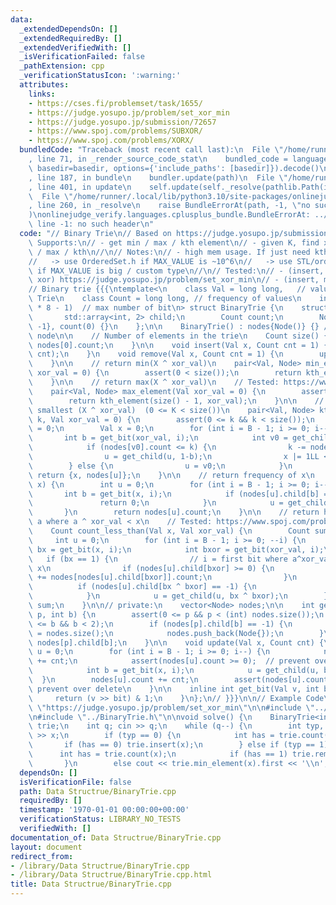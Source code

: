 ```yaml
---
data:
  _extendedDependsOn: []
  _extendedRequiredBy: []
  _extendedVerifiedWith: []
  _isVerificationFailed: false
  _pathExtension: cpp
  _verificationStatusIcon: ':warning:'
  attributes:
    links:
    - https://cses.fi/problemset/task/1655/
    - https://judge.yosupo.jp/problem/set_xor_min
    - https://judge.yosupo.jp/submission/72657
    - https://www.spoj.com/problems/SUBXOR/
    - https://www.spoj.com/problems/XORX/
  bundledCode: "Traceback (most recent call last):\n  File \"/home/runner/.local/lib/python3.10/site-packages/onlinejudge_verify/documentation/build.py\"\
    , line 71, in _render_source_code_stat\n    bundled_code = language.bundle(stat.path,\
    \ basedir=basedir, options={'include_paths': [basedir]}).decode()\n  File \"/home/runner/.local/lib/python3.10/site-packages/onlinejudge_verify/languages/cplusplus.py\"\
    , line 187, in bundle\n    bundler.update(path)\n  File \"/home/runner/.local/lib/python3.10/site-packages/onlinejudge_verify/languages/cplusplus_bundle.py\"\
    , line 401, in update\n    self.update(self._resolve(pathlib.Path(included), included_from=path))\n\
    \  File \"/home/runner/.local/lib/python3.10/site-packages/onlinejudge_verify/languages/cplusplus_bundle.py\"\
    , line 260, in _resolve\n    raise BundleErrorAt(path, -1, \"no such header\"\
    )\nonlinejudge_verify.languages.cplusplus_bundle.BundleErrorAt: ../../template.h:\
    \ line -1: no such header\n"
  code: "// Binary Trie\n// Based on https://judge.yosupo.jp/submission/72657\n//\
    \ Supports:\n// - get min / max / kth element\n// - given K, find x: x^K is min\
    \ / max / kth\n//\n// Notes:\n// - high mem usage. If just need kth_element\n\
    //   -> use OrderedSet.h if MAX_VALUE is ~10^6\n//   -> use STL/order_statistic.cpp\
    \ if MAX_VALUE is big / custom type\n//\n// Tested:\n// - (insert, remove, min\
    \ xor) https://judge.yosupo.jp/problem/set_xor_min\n// - (insert, max xor) https://cses.fi/problemset/task/1655/\n\
    // Binary trie {{{\ntemplate<\n    class Val = long long,   // values stored in\
    \ Trie\n    class Count = long long, // frequency of values\n    int B = (sizeof(Val)\
    \ * 8 - 1)  // max number of bit\n> struct BinaryTrie {\n    struct Node {\n \
    \       std::array<int, 2> child;\n        Count count;\n        Node() : child{-1,\
    \ -1}, count(0) {}\n    };\n\n    BinaryTrie() : nodes{Node()} {} // create root\
    \ node\n\n    // Number of elements in the trie\n    Count size() {\n        return\
    \ nodes[0].count;\n    }\n\n    void insert(Val x, Count cnt = 1) {\n        update(x,\
    \ cnt);\n    }\n    void remove(Val x, Count cnt = 1) {\n        update(x, -cnt);\n\
    \    }\n\n    // return min(X ^ xor_val)\n    pair<Val, Node> min_element(Val\
    \ xor_val = 0) {\n        assert(0 < size());\n        return kth_element(0, xor_val);\n\
    \    }\n\n    // return max(X ^ xor_val)\n    // Tested: https://www.spoj.com/problems/XORX/\n\
    \    pair<Val, Node> max_element(Val xor_val = 0) {\n        assert(0 < size());\n\
    \        return kth_element(size() - 1, xor_val);\n    }\n\n    // return k-th\
    \ smallest (X ^ xor_val)  (0 <= K < size())\n    pair<Val, Node> kth_element(Count\
    \ k, Val xor_val = 0) {\n        assert(0 <= k && k < size());\n        int u\
    \ = 0;\n        Val x = 0;\n        for (int i = B - 1; i >= 0; i--) {\n     \
    \       int b = get_bit(xor_val, i);\n            int v0 = get_child(u, b);\n\
    \            if (nodes[v0].count <= k) {\n                k -= nodes[v0].count;\n\
    \                u = get_child(u, 1-b);\n                x |= 1LL << i;\n    \
    \        } else {\n                u = v0;\n            }\n        }\n       \
    \ return {x, nodes[u]};\n    }\n\n    // return frequency of x\n    Count count(Val\
    \ x) {\n        int u = 0;\n        for (int i = B - 1; i >= 0; i--) {\n     \
    \       int b = get_bit(x, i);\n            if (nodes[u].child[b] == -1) {\n \
    \               return 0;\n            }\n            u = get_child(u, b);\n \
    \       }\n        return nodes[u].count;\n    }\n\n    // return how many values\
    \ a where a ^ xor_val < x\n    // Tested: https://www.spoj.com/problems/SUBXOR/\n\
    \    Count count_less_than(Val x, Val xor_val) {\n        Count sum = 0;\n   \
    \     int u = 0;\n        for (int i = B - 1; i >= 0; --i) {\n            int\
    \ bx = get_bit(x, i);\n            int bxor = get_bit(xor_val, i);\n         \
    \   if (bx == 1) {\n                // i = first bit where a^xor_val differ from\
    \ x\n                if (nodes[u].child[bxor] >= 0) {\n                    sum\
    \ += nodes[nodes[u].child[bxor]].count;\n                }\n            }\n  \
    \          if (nodes[u].child[bx ^ bxor] == -1) {\n                return sum;\n\
    \            }\n            u = get_child(u, bx ^ bxor);\n        }\n        return\
    \ sum;\n    }\n\n// private:\n    vector<Node> nodes;\n\n    int get_child(int\
    \ p, int b) {\n        assert(0 <= p && p < (int) nodes.size());\n        assert(0\
    \ <= b && b < 2);\n        if (nodes[p].child[b] == -1) {\n            nodes[p].child[b]\
    \ = nodes.size();\n            nodes.push_back(Node{});\n        }\n        return\
    \ nodes[p].child[b];\n    }\n\n    void update(Val x, Count cnt) {\n        int\
    \ u = 0;\n        for (int i = B - 1; i >= 0; i--) {\n            nodes[u].count\
    \ += cnt;\n            assert(nodes[u].count >= 0);  // prevent over delete\n\
    \            int b = get_bit(x, i);\n            u = get_child(u, b);\n      \
    \  }\n        nodes[u].count += cnt;\n        assert(nodes[u].count >= 0);  //\
    \ prevent over delete\n    }\n\n    inline int get_bit(Val v, int bit) {\n   \
    \     return (v >> bit) & 1;\n    }\n};\n// }}}\n\n// Example Code\n#define PROBLEM\
    \ \"https://judge.yosupo.jp/problem/set_xor_min\"\n\n#include \"../../template.h\"\
    \n#include \"../BinaryTrie.h\"\n\nvoid solve() {\n    BinaryTrie<int, int, 30>\
    \ trie;\n    int q; cin >> q;\n    while (q--) {\n        int typ, x; cin >> typ\
    \ >> x;\n        if (typ == 0) {\n            int has = trie.count(x);\n     \
    \       if (has == 0) trie.insert(x);\n        } else if (typ == 1) {\n      \
    \      int has = trie.count(x);\n            if (has == 1) trie.remove(x);\n \
    \       }\n        else cout << trie.min_element(x).first << '\\n';\n    }\n}"
  dependsOn: []
  isVerificationFile: false
  path: Data Structrue/BinaryTrie.cpp
  requiredBy: []
  timestamp: '1970-01-01 00:00:00+00:00'
  verificationStatus: LIBRARY_NO_TESTS
  verifiedWith: []
documentation_of: Data Structrue/BinaryTrie.cpp
layout: document
redirect_from:
- /library/Data Structrue/BinaryTrie.cpp
- /library/Data Structrue/BinaryTrie.cpp.html
title: Data Structrue/BinaryTrie.cpp
---
```

